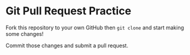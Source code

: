 # Git Pull Request Practice
Fork this repository to your own GitHub then `git clone` and start making some changes!

Commit those changes and submit a pull request.
